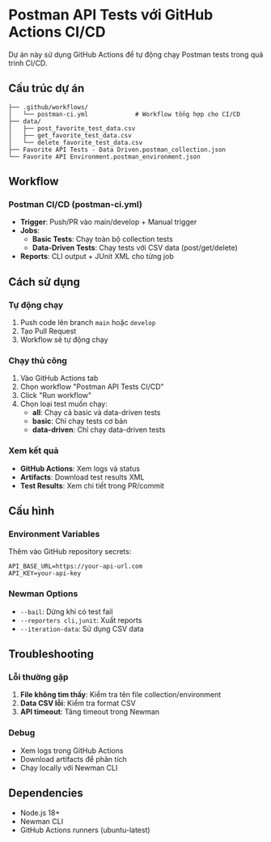 # Postman API Tests với GitHub Actions CI/CD

Dự án này sử dụng GitHub Actions để tự động chạy Postman tests trong quá trình CI/CD.

## Cấu trúc dự án

```
├── .github/workflows/
│   └── postman-ci.yml             # Workflow tổng hợp cho CI/CD
├── data/
│   ├── post_favorite_test_data.csv
│   ├── get_favorite_test_data.csv
│   └── delete_favorite_test_data.csv
├── Favorite API Tests - Data Driven.postman_collection.json
└── Favorite API Environment.postman_environment.json
```

## Workflow

### Postman CI/CD (postman-ci.yml)
- **Trigger**: Push/PR vào main/develop + Manual trigger
- **Jobs**:
  - **Basic Tests**: Chạy toàn bộ collection tests
  - **Data-Driven Tests**: Chạy tests với CSV data (post/get/delete)
- **Reports**: CLI output + JUnit XML cho từng job

## Cách sử dụng

### Tự động chạy
1. Push code lên branch `main` hoặc `develop`
2. Tạo Pull Request
3. Workflow sẽ tự động chạy

### Chạy thủ công
1. Vào GitHub Actions tab
2. Chọn workflow "Postman API Tests CI/CD"
3. Click "Run workflow"
4. Chọn loại test muốn chạy:
   - **all**: Chạy cả basic và data-driven tests
   - **basic**: Chỉ chạy tests cơ bản
   - **data-driven**: Chỉ chạy data-driven tests

### Xem kết quả
- **GitHub Actions**: Xem logs và status
- **Artifacts**: Download test results XML
- **Test Results**: Xem chi tiết trong PR/commit

## Cấu hình

### Environment Variables
Thêm vào GitHub repository secrets:
```
API_BASE_URL=https://your-api-url.com
API_KEY=your-api-key
```

### Newman Options
- `--bail`: Dừng khi có test fail
- `--reporters cli,junit`: Xuất reports
- `--iteration-data`: Sử dụng CSV data

## Troubleshooting

### Lỗi thường gặp
1. **File không tìm thấy**: Kiểm tra tên file collection/environment
2. **Data CSV lỗi**: Kiểm tra format CSV
3. **API timeout**: Tăng timeout trong Newman

### Debug
- Xem logs trong GitHub Actions
- Download artifacts để phân tích
- Chạy locally với Newman CLI

## Dependencies

- Node.js 18+
- Newman CLI
- GitHub Actions runners (ubuntu-latest) 